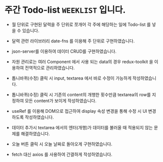 # 주간 Todo-list `WEEKLIST` 입니다.
- 월 단위로 구현된 달력을 주 단위로 쪼개어 각 주에 해당하는 일에 Todo-list 를 넣을 수 있습니다.
- 달력 관련 라이브러리 date-fns 를 이용해 주 단위로 구현하였습니다.

- json-server를 이용하여 데이터 CRUD를 구현하였습니다.
- 자원 관리로는 여러 Component 에서 사용 되는 data의 경우 redux-toolkit 을 이용하여 전역적으로 관리하였습니다.

- 톱니바퀴(수정) 클릭 시 input, textarea 에서 바로 수정이 가능하게 작성하였습니다.
- 톱니바퀴(수정) 클릭 시 기존의 content의 개행한 횟수만큼 textarea의 row를 지정하여 모든 content가 보이게 작성하였습니다.

- useRef 를 이용해 DOM으로 접근하여 display 속성 변경을 통해 수정 시 UI 변경하도록 작성하였습니다.
- 데이터 추가시 textarea 에서의 엔터(개행)가 데이터를 불러올 때 적용되지 않는 문제를 해결하였습니다.
- 오늘 버튼 클릭 시 오늘 날짜로 돌아오게 구현하였습니다.
- fetch 대신 axios 를 사용하여 간결하게 작성하였습니다.